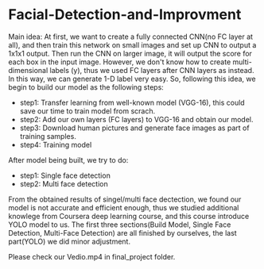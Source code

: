 # Facial-Detection-and-Improvment

Main idea: 
At first, we want to create a fully connected CNN(no FC layer at all), and then train this network on small images and set up CNN to output a 1x1x1 output. Then run the CNN on larger image, it will output the score for each box in the input image. However, we don't know how to create multi-dimensional labels (y), thus we used FC layers after CNN layers as instead. In this way, we can generate 1-D label very easy. So, following this idea, we begin to build our model as the following steps:

- step1: Transfer learning from well-known model (VGG-16), this could save our time to train model from scrach.
- step2: Add our own layers (FC layers) to VGG-16 and obtain our model.
- step3: Download human pictures and generate face images as part of training samples.
- step4: Training model

After model being built, we try to do:
- step1: Single face detection
- step2: Multi face detection

From the obtained results of singel/multi face dectection, we found our model is not accurate and efficient enough, thus we studied additional knowlege from Coursera deep learning course, and this course introduce YOLO model to us.
The first three sections(Build Model, Single Face Detection, Multi-Face Detection) are all finished by ourselves, the last part(YOLO) we did minor adjustment.

Please check our Vedio.mp4 in final_project folder.